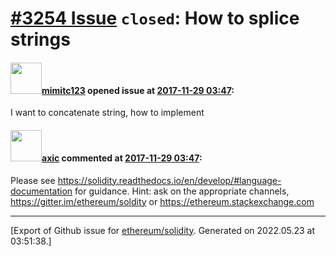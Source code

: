 # [\#3254 Issue](https://github.com/ethereum/solidity/issues/3254) `closed`: How to splice strings

#### <img src="https://avatars.githubusercontent.com/u/34082755?v=4" width="50">[mimitc123](https://github.com/mimitc123) opened issue at [2017-11-29 03:47](https://github.com/ethereum/solidity/issues/3254):

I want to concatenate string, how to implement



#### <img src="https://avatars.githubusercontent.com/u/20340?v=4" width="50">[axic](https://github.com/axic) commented at [2017-11-29 03:47](https://github.com/ethereum/solidity/issues/3254#issuecomment-347846356):

Please see https://solidity.readthedocs.io/en/develop/#language-documentation for guidance. Hint: ask on the appropriate channels, https://gitter.im/ethereum/soldity or https://ethereum.stackexchange.com


-------------------------------------------------------------------------------



[Export of Github issue for [ethereum/solidity](https://github.com/ethereum/solidity). Generated on 2022.05.23 at 03:51:38.]

